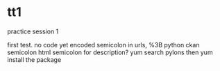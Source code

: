 tt1
===

practice session 1

first test.
no code yet
encoded semicolon in urls, %3B
python ckan semicolon
html semicolon for description?
yum search pylons
then yum install the package 



